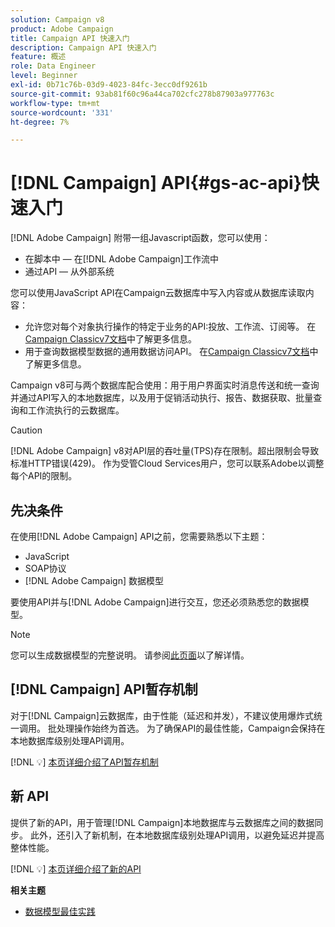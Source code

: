 ```yaml
---
solution: Campaign v8
product: Adobe Campaign
title: Campaign API 快速入门
description: Campaign API 快速入门
feature: 概述
role: Data Engineer
level: Beginner
exl-id: 0b71c76b-03d9-4023-84fc-3ecc0df9261b
source-git-commit: 93ab81f60c96a44ca702cfc278b87903a977763c
workflow-type: tm+mt
source-wordcount: '331'
ht-degree: 7%

---
```


# [!DNL Campaign] API{#gs-ac-api}快速入门

[!DNL Adobe Campaign] 附带一组Javascript函数，您可以使用：

* 在脚本中 — 在[!DNL Adobe Campaign]工作流中
* 通过API — 从外部系统

您可以使用JavaScript API在Campaign云数据库中写入内容或从数据库读取内容：

* 允许您对每个对象执行操作的特定于业务的API:投放、工作流、订阅等。 在[Campaign Classicv7文档](https://experienceleague.adobe.com/docs/campaign-classic/using/configuring-campaign-classic/api/business-oriented-apis.html)中了解更多信息。
* 用于查询数据模型数据的通用数据访问API。 在[Campaign Classicv7文档](https://experienceleague.adobe.com/docs/campaign-classic/using/configuring-campaign-classic/api/data-oriented-apis.html)中了解更多信息。

Campaign v8可与两个数据库配合使用：用于用户界面实时消息传送和统一查询并通过API写入的本地数据库，以及用于促销活动执行、报告、数据获取、批量查询和工作流执行的云数据库。

>[!CAUTION]
>
>[!DNL Adobe Campaign] v8对API层的吞吐量(TPS)存在限制。超出限制会导致标准HTTP错误(429)。 作为受管Cloud Services用户，您可以联系Adobe以调整每个API的限制。


## 先决条件

在使用[!DNL Adobe Campaign] API之前，您需要熟悉以下主题：

* JavaScript
* SOAP协议
* [!DNL Adobe Campaign] 数据模型

要使用API并与[!DNL Adobe Campaign]进行交互，您还必须熟悉您的数据模型。

>[!NOTE]
>您可以生成数据模型的完整说明。 请参阅[此页面](datamodel.md)以了解详情。

## [!DNL Campaign] API暂存机制

对于[!DNL Campaign]云数据库，由于性能（延迟和并发），不建议使用爆炸式统一调用。 批处理操作始终为首选。 为了确保API的最佳性能，Campaign会保持在本地数据库级别处理API调用。

[!DNL :bulb:] [本页详细介绍了API暂存机制](staging.md)

## 新 API

提供了新的API，用于管理[!DNL Campaign]本地数据库与云数据库之间的数据同步。 此外，还引入了新机制，在本地数据库级别处理API调用，以避免延迟并提高整体性能。

[!DNL :bulb:] [本页详细介绍了新的API](new-apis.md)

**相关主题**

* [数据模型最佳实践](datamodel-best-practices.md)
